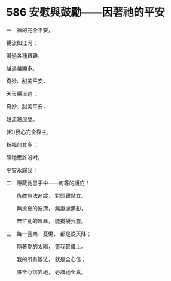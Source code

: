 # 586 安慰與鼓勵——因著祂的平安

一　神的完全平安，

暢流如江河；

漫過各種艱難，

越過越顯多。

奇妙、甜美平安，

天天暢流過；

奇妙、甜美平安，

越流越深闊。

(和)我心完全靠主，

祝福何其多；

照祂應許吩咐，

平安永歸我！

二　隱藏祂恩手中——何等的護庇！

　　仇敵無法追蹤， 對頭難站立。

　　無擔憂的波濤， 無掛慮黑影，

　　無忙亂的風暴， 能攪擾我靈。

三　每一喜樂、憂傷， 都是從天降；

　　隨著愛的太陽， 畫我晷儀上。

　　我的所有辦法， 就是全心信；

　　誰全心信靠祂， 必識祂全真。

